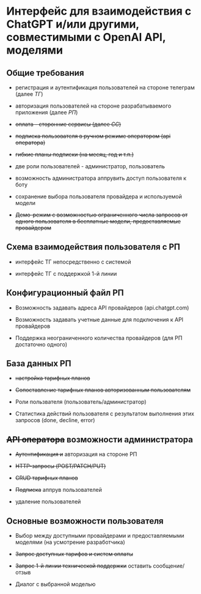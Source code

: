 # Интерфейс для взаимодействия с ChatGPT и/или другими, совместимыми с OpenAI API, моделями

## Общие требования

- регистрация и аутентификация пользователей на стороне телеграм (далее *ТГ*)

- авторизация пользователей на стороне разрабатываемого приложения (далее *РП*)

- ~~оплата - сторонние сервисы (далее *CC*)~~

- ~~подписка пользователя в ручном режиме оператором (api оператора)~~

- ~~гибкие планы подписки (на месяц, год и т.п.)~~

- две роли пользователей - администратор, пользователь

- возможность администратора аппрувить доступ пользователя к боту

- сохранение выбора пользователя провайдера и используемой модели

- ~~Демо-режим с возможностью ограниченного числа запросов от одного пользователя в бесплатные модели, предоставляемые провайдером~~

## Схема взаимодействия пользователя с РП

- интерфейс ТГ непосредственно с системой

- интерфейс ТГ с поддержкой 1-й линии

## Конфигурационный файл РП

- Возможность задавать адреса API провайдеров (api.chatgpt.com)

- Возможность задавать учетные данные для подключения к API провайдеров

- Поддержка неограниченного количества провайдеров (для РП достаточно одного)

## База данных РП

- ~~настройка тарифных планов~~

- ~~Сопоставление тарифных планов авторизованным пользователям~~

- Роли пользвателя (пользователь/администратор)

- Статистика действий пользователя с результатом выполнения этих запросов (done, decline, error)

## ~~API оператора~~ возможности администратора

- ~~Аутентификация и~~ авторизация на стороне РП

- ~~HTTP-запросы (POST/PATCH/PUT)~~

- ~~CRUD тарифных планов~~

- ~~Подписка~~ аппрув пользователей

- удаление пользователей

## Основные возможности пользователя

- Выбор между доступными провайдерами и предоставляемыми моделями (на усмотрение разработчика)

- ~~Запрос доступных тарифов и систем оплаты~~

- ~~Запрос 1-й линии технической поддержки~~ оставить сообщение/отзыв

- Диалог с выбранной моделью
